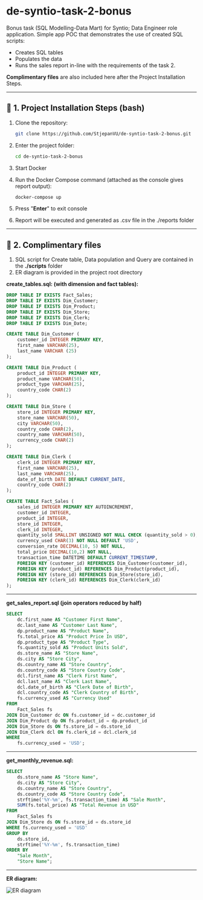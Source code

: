 # de-syntio-task-2-bonus
Bonus task (SQL Modelling-Data Mart) for Syntio; Data Engineer role application.
Simple app POC that demonstrates the use of created SQL scripts:
- Creates SQL tables
- Populates the data 
- Runs the sales report in-line with the requirements of the task 2.

**Complimentary files** are also included here after the Project Installation Steps.

---
## 🚀 1. Project Installation Steps (bash)

1. Clone the repository:

    ```bash
    git clone https://github.com/StjepanVU/de-syntio-task-2-bonus.git
    ```


2. Enter the project folder:

    ```bash
    cd de-syntio-task-2-bonus
    ```


3. Start Docker


4. Run the Docker Compose command (attached as the console gives report output):

    ```bash
    docker-compose up
    ```    

5. Press "**Enter**" to exit console

   
6. Report will be executed and generated as .csv file in the ./reports folder
---
## 📂 2. Complimentary files
1. SQL script for Create table, Data population and Query are contained in the **./scripts** folder
2. ER diagram is provided in the project root directory

**create_tables.sql: (with dimension and fact tables):**
```sql
DROP TABLE IF EXISTS Fact_Sales;
DROP TABLE IF EXISTS Dim_Customer;
DROP TABLE IF EXISTS Dim_Product;
DROP TABLE IF EXISTS Dim_Store;
DROP TABLE IF EXISTS Dim_Clerk;
DROP TABLE IF EXISTS Dim_Date;

CREATE TABLE Dim_Customer (
    customer_id INTEGER PRIMARY KEY,
    first_name VARCHAR(25),
    last_name VARCHAR (25)
);

CREATE TABLE Dim_Product (
    product_id INTEGER PRIMARY KEY,
    product_name VARCHAR(50),
    product_type VARCHAR(25),
    country_code CHAR(2)
);

CREATE TABLE Dim_Store (
    store_id INTEGER PRIMARY KEY,
    store_name VARCHAR(50),
    city VARCHAR(50),
    country_code CHAR(2),
    country_name VARCHAR(50),
    currency_code CHAR(2)
);

CREATE TABLE Dim_Clerk (
    clerk_id INTEGER PRIMARY KEY,
    first_name VARCHAR(25),
    last_name VARCHAR(25),
    date_of_birth DATE DEFAULT CURRENT_DATE,
    country_code CHAR(2)
);

CREATE TABLE Fact_Sales (
    sales_id INTEGER PRIMARY KEY AUTOINCREMENT,
    customer_id INTEGER,
    product_id INTEGER,
    store_id INTEGER,
    clerk_id INTEGER,
    quantity_sold SMALLINT UNSIGNED NOT NULL CHECK (quantity_sold > 0),
    currency_used CHAR(3) NOT NULL DEFAULT 'USD',
    conversion_rate DECIMAL(10, 5) NOT NULL,
    total_price DECIMAL(10,2) NOT NULL,
    transaction_time DATETIME DEFAULT CURRENT_TIMESTAMP,
    FOREIGN KEY (customer_id) REFERENCES Dim_Customer(customer_id),
    FOREIGN KEY (product_id) REFERENCES Dim_Product(product_id),
    FOREIGN KEY (store_id) REFERENCES Dim_Store(store_id),
    FOREIGN KEY (clerk_id) REFERENCES Dim_Clerk(clerk_id)
);
```
---
**get_sales_report.sql (join operators reduced by half)**
```sql
SELECT
    dc.first_name AS "Customer First Name",
    dc.last_name AS "Customer Last Name",
    dp.product_name AS "Product Name",
    fs.total_price AS "Product Price In USD",
    dp.product_type AS "Product Type",
    fs.quantity_sold AS "Product Units Sold",
    ds.store_name AS "Store Name",
    ds.city AS "Store City",
    ds.country_name AS "Store Country",
    ds.country_code AS "Store Country Code",
    dcl.first_name AS "Clerk First Name",
    dcl.last_name AS "Clerk Last Name",
    dcl.date_of_birth AS "Clerk Date of Birth",
    dcl.country_code AS "Clerk Country of Birth",
    fs.currency_used AS "Currency Used"
FROM
    Fact_Sales fs
JOIN Dim_Customer dc ON fs.customer_id = dc.customer_id
JOIN Dim_Product dp ON fs.product_id = dp.product_id
JOIN Dim_Store ds ON fs.store_id = ds.store_id
JOIN Dim_Clerk dcl ON fs.clerk_id = dcl.clerk_id
WHERE
    fs.currency_used = 'USD';
```
---
**get_monthly_revenue.sql:**
```sql
SELECT
    ds.store_name AS "Store Name",
    ds.city AS "Store City",
    ds.country_name AS "Store Country",
    ds.country_code AS "Store Country Code",
    strftime('%Y-%m', fs.transaction_time) AS "Sale Month",
    SUM(fs.total_price) AS "Total Revenue in USD"
FROM
    Fact_Sales fs
JOIN Dim_Store ds ON fs.store_id = ds.store_id
WHERE fs.currency_used = 'USD'
GROUP BY
    ds.store_id,
    strftime('%Y-%m', fs.transaction_time)
ORDER BY
    "Sale Month",
    "Store Name";
```
---
**ER diagram:**

![ER diagram](https://github.com/user-attachments/assets/f13c57e0-e674-4f5d-b581-efc2db8e21c6)
